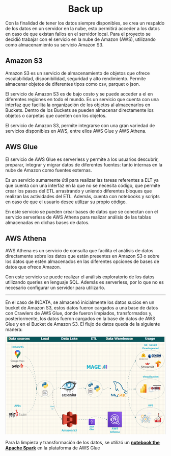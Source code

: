 <h1 align="center"> Back up </h1>

Con la finalidad de tener los datos siempre disponibles, se crea un respaldo de los datos en un servidor en la nube, esto permitirá acceder a los datos en caso de que existan fallos en el servidor local. Para el proyecto se decidió trabajar con el servicio en la nube de Amazon (AWS), utilizando como almacenamiento su servicio Amazon S3.

## Amazon S3

Amazon S3 es un servicio de almacenamiento de objetos que ofrece escalabilidad, disponibilidad, seguridad y alto rendimiento. Permite almacenar objetos de diferentes tipos como csv, parquet o json. 

El servicio de Amazon S3 es de bajo costo y se puede acceder a el en diferentes regiones en todo el mundo. Es un servicio que cuenta con una interfaz que facilita la organización de los objetos al almacenarlos en Buckets. Dentro de los Buckets se pueden almacenar directamente los objetos o carpetas que cuenten con los objetos.

El servicio de Amazon S3, permite integrarse con una gran variedad de servicios disponibles en AWS, entre ellos AWS Glue y AWS Athena.

## AWS Glue

El servicio de AWS Glue es serverless y permite a los usuarios descubrir, preparar, integrar y migrar datos de diferentes fuentes: tanto internas en la nube de Amazon como fuentes externas.

Es un servicio sumamente útil para realizar las tareas referentes a ELT ya que cuenta con una interfaz en la que no se necesita código, que permite crear los pasos del ETL arrastrando y uniendo diferentes bloques que realizan las actividades del ETL. Además, cuenta con notebooks y scripts en caso de que el usuario desee utilizar su propio código. 

En este servicio se pueden crear bases de datos que se conectan con el servicio serverless de AWS Athena para realizar análisis de las tablas almacenadas en dichas bases de datos.

## AWS Athena

AWS Athena es un servicio de consulta que facilita el análisis de datos directamente sobre los datos que están presentes en Amazon S3 o sobre los datos que estén almacenados en las diferentes opciones de bases de datos que ofrece Amazon.

Con este servicio se puede realizar el análisis exploratorio de los datos utilizando queries en lenguaje SQL. Además es serverless, por lo que no es necesario configurar un servidor para utilizarlo.

---

En el caso de INDATA, se almacenó inicialmente los datos sucios en un bucket de Amazon S3, estos datos fueron cargados a una base de datos con Crawlers de AWS Glue, donde fueron limpiados, transformados y, posteriormente, los datos fueron cargados en la base de datos de AWS Glue y en el Bucket de Amazon S3. El flujo de datos queda de la siguiente manera:

<p align="center">
<img src="https://github.com/volpo/PG_YELP_GOOGLE_MAPS/blob/a78750de862eb4408765c75d07db4f1229883e07/Cassandra_SQL_DataPipeline/Data_Pipeline.gif">
</p>

Para la limpieza y transformación de los datos, se utilizó un [**notebook the Apache Spark**](https://github.com/volpo/PG_YELP_GOOGLE_MAPS/blob/main/Back_up/ETL_tables.ipynb) en la plataforma de AWS Glue
